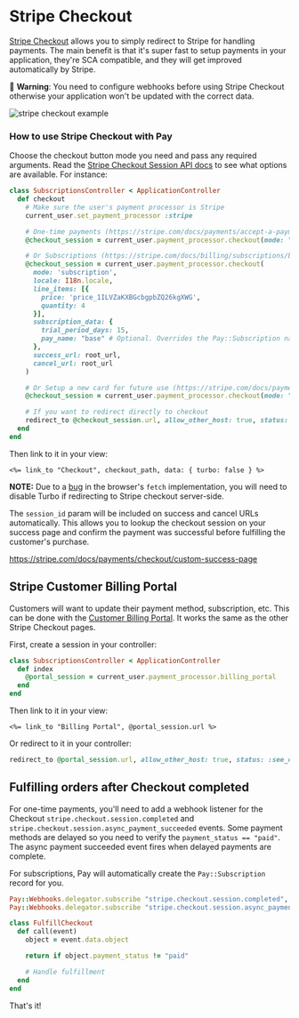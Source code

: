 # Stripe Checkout

[Stripe Checkout](https://stripe.com/docs/payments/checkout) allows you to simply redirect to Stripe for handling payments. The main benefit is that it's super fast to setup payments in your application, they're SCA compatible, and they will get improved automatically by Stripe.

📝 **Warning**: You need to configure webhooks before using Stripe Checkout otherwise your application won't be updated with the correct data.

![stripe checkout example](https://i.imgur.com/nFsCBCK.gif)

### How to use Stripe Checkout with Pay

Choose the checkout button mode you need and pass any required arguments. Read the [Stripe Checkout Session API docs](https://stripe.com/docs/api/checkout/sessions/create) to see what options are available. For instance:

```ruby
class SubscriptionsController < ApplicationController
  def checkout
    # Make sure the user's payment processor is Stripe
    current_user.set_payment_processor :stripe

    # One-time payments (https://stripe.com/docs/payments/accept-a-payment)
    @checkout_session = current_user.payment_processor.checkout(mode: "payment", line_items: "price_1ILVZaKXBGcbgpbZQ26kgXWG")

    # Or Subscriptions (https://stripe.com/docs/billing/subscriptions/build-subscription)
    @checkout_session = current_user.payment_processor.checkout(
      mode: 'subscription',
      locale: I18n.locale,
      line_items: [{
        price: 'price_1ILVZaKXBGcbgpbZQ26kgXWG',
        quantity: 4
      }],
      subscription_data: {
        trial_period_days: 15,
        pay_name: "base" # Optional. Overrides the Pay::Subscription name attribute
      },
      success_url: root_url,
      cancel_url: root_url
    )

    # Or Setup a new card for future use (https://stripe.com/docs/payments/save-and-reuse)
    @checkout_session = current_user.payment_processor.checkout(mode: "setup")

    # If you want to redirect directly to checkout
    redirect_to @checkout_session.url, allow_other_host: true, status: :see_other
  end
end
```

Then link to it in your view:

```erb
<%= link_to "Checkout", checkout_path, data: { turbo: false } %>
```

**NOTE:** Due to a [bug](https://github.com/hotwired/turbo/issues/211#issuecomment-966570923) in the browser's `fetch` implementation, you will need to disable Turbo if redirecting to Stripe checkout server-side.

The `session_id` param will be included on success and cancel URLs automatically. This allows you to lookup the checkout session on your success page and confirm the payment was successful before fulfilling the customer's purchase.

https://stripe.com/docs/payments/checkout/custom-success-page

## Stripe Customer Billing Portal

Customers will want to update their payment method, subscription, etc. This can be done with the [Customer Billing Portal](https://stripe.com/docs/billing/subscriptions/integrating-customer-portal). It works the same as the other Stripe Checkout pages.

First, create a session in your controller:

```ruby
class SubscriptionsController < ApplicationController
  def index
    @portal_session = current_user.payment_processor.billing_portal
  end
end
```

Then link to it in your view:

```erb
<%= link_to "Billing Portal", @portal_session.url %>
```

Or redirect to it in your controller:

```ruby
redirect_to @portal_session.url, allow_other_host: true, status: :see_other
```

## Fulfilling orders after Checkout completed

For one-time payments, you'll need to add a webhook listener for the Checkout `stripe.checkout.session.completed` and `stripe.checkout.session.async_payment_succeeded` events. Some payment methods are delayed so you need to verify the `payment_status == "paid"`. The async payment succeeded event fires when delayed payments are complete.

For subscriptions, Pay will automatically create the `Pay::Subscription` record for you.

```ruby
Pay::Webhooks.delegator.subscribe "stripe.checkout.session.completed", FulfillCheckout.new
Pay::Webhooks.delegator.subscribe "stripe.checkout.session.async_payment_succeeded", FulfillCheckout.new

class FulfillCheckout
  def call(event)
    object = event.data.object

    return if object.payment_status != "paid"

    # Handle fulfillment
  end
end
```

That's it!
